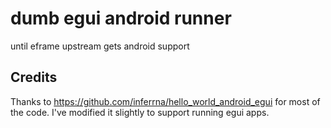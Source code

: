 
# dumb egui android runner

until eframe upstream gets android support

## Credits

Thanks to https://github.com/inferrna/hello_world_android_egui for most of the
code. I've modified it slightly to support running egui apps.
